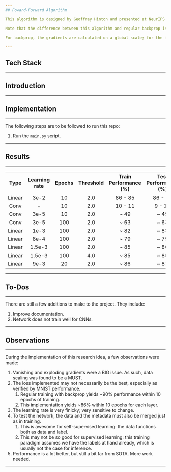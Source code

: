 ```yaml
---
## Foward-Forward Algorithm

This algorithm is designed by Geoffrey Hinton and presented at NeurIPS 2022 as a possible alternative to the all-popular backpropagation algorithm that powers most of present-day ML.

Note that the difference between this algorithm and regular backprop is not the prescence of gradients or lack thereof; it is the scale and purpose at which and for which the gradients are calculated.

For backprop, the gradients are calculated on a global scale; for the forward-forward algorithm, the gradients are local in scope. This means that each layer calculated its own gradients independently of the others. It calculates it own gradients, updates its own paremeters, and then uses the new parameters to transform the input data sending the input data to the next layer in the network, where the process is repeated.

---
```

## Tech Stack

---
## Introduction

---
## Implementation

---
The following steps are to be followed to run this repo:
1. Run the `main.py` script.
---
## Results

---
<table style="text-align:center">
   <tr>
      <th> Type </th>
      <th> Learning rate </th>
      <th> Epochs </th>
      <th> Threshold </th>
      <th> Train Performance (%) </th>
      <th> Test Performance (%) </th>
   </tr>
   
   <tr>
      <td> Linear </td>
      <td> 3e-2 </td>
      <td> 10 </td>
      <td> 2.0 </td>
      <td> 86 - 85</td>
      <td> 86 - 85</td>
   </tr>
   
   <tr>
      <td> Conv </td>
      <td> - </td>
      <td> 10 </td>
      <td> 2.0 </td>
      <td> 10 - 11</td>
      <td> 9 - 11</td>
   </tr>

   <tr>
      <td> Conv </td>
      <td> 3e-5 </td>
      <td> 10 </td>
      <td> 2.0 </td>
      <td> ~ 49 </td>
      <td> ~ 49 </td>
   </tr>

   <tr>
      <td> Conv </td>
      <td> 3e-5 </td>
      <td> 100 </td>
      <td> 2.0 </td>
      <td> ~ 63 </td>
      <td> ~ 63 </td>
   </tr>
   
   <tr>
      <td> Linear </td>
      <td> 1e-3 </td>
      <td> 100 </td>
      <td> 2.0 </td>
      <td> ~ 82 </td>
      <td> ~ 83 </td>
   </tr>

   <tr>
      <td> Linear </td>
      <td> 8e-4 </td>
      <td> 100 </td>
      <td> 2.0 </td>
      <td> ~ 79 </td>
      <td> ~ 79 </td>
   </tr>

   <tr>
      <td> Linear </td>
      <td> 1.5e-3 </td>
      <td> 100 </td>
      <td> 2.0 </td>
      <td> ~ 85 </td>
      <td> ~ 86 </td>
   </tr>

   <tr>
      <td> Linear </td>
      <td> 1.5e-3 </td>
      <td> 100 </td>
      <td> 4.0 </td>
      <td> ~ 85 </td>
      <td> ~ 85 </td>
   </tr>

   <tr>
      <td> Linear </td>
      <td> 9e-3 </td>
      <td> 20 </td>
      <td> 2.0 </td>
      <td> ~ 86 </td>
      <td> ~ 87 </td>
   </tr>
</table>

---
## To-Dos

---
There are still a few additions to make to the project. They include:
1. Improve documentation.
2. Network does not train well for CNNs.
---
## Observations

---
During the implementation of this research idea, a few observations were made:
1. Vanishing and exploding gradients were a BIG issue. As such, data scaling was found to be a MUST.
2. The loss implemented may not necessarily be the best, especially as verified by MNIST performance.
   1. Regular training with backprop yields ~90% performance within 10 epochs of training.
   2. This implementation yields ~86% within 10 epochs for each layer.
3. The learning rate is very finicky; very sensitive to change.
4. To test the network, the data and the metadata must also be merged just as in training.
   1. This is awesome for self-supervised learning: the data functions both as data and label.
   2. This may not be so good for supervised learning; this training paradigm assumes we have the labels at hand already, which is usually not the case for inference.
5. Performance is a lot better, but still a bit far from SOTA. More work needed.
---


